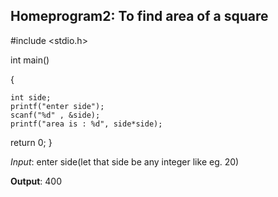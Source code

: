 ## Homeprogram2: To find area of a square 
#include <stdio.h>

int main()

{

    int side;
    printf("enter side");
    scanf("%d" , &side);
    printf("area is : %d", side*side);
    

return 0;
}

*Input*: enter side(let that side be any integer like eg. 20)

**Output**: 400
